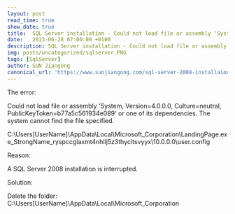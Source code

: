```yaml
---
layout: post
read_time: true
show_date: true
title:  SQL Server installation - Could not load file or assembly 'System, Version=4.0.0.0'
date:   2013-06-28 07:00:00 +0100
description: SQL Server installation - Could not load file or assembly 'System, Version=4.0.0.0'
img: posts/uncategorized/sqlserver.PNG
tags: [SqlServer]
author: SUN Jiangong
canonical_url: 'https://www.sunjiangong.com/sql-server-2008-installaion-error-could-not-load-file-or-assembly-system.html'
---
```


The error:

Could not load file or assembly 'System, Version=4.0.0.0, Culture=neutral, PublicKeyToken=b77a5c561934e089' or one of its dependencies. The system cannot find the file specified. 

C:\Users\[UserName]\AppData\Local\Microsoft_Corporation\LandingPage.exe_StrongName_ryspccglaxmt4nhllj5z3thycltsvyyx\10.0.0.0\user.config

Reason:

A SQL Server 2008 installation is interrupted.


Solution:

Delete the folder: C:\Users\[UserName]\AppData\Local\Microsoft_Corporation

